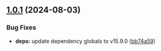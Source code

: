 ## [1.0.1](https://github.com/eik-lib/eslint-config/compare/v1.0.0...v1.0.1) (2024-08-03)


### Bug Fixes

* **deps:** update dependency globals to v15.9.0 ([bb74a59](https://github.com/eik-lib/eslint-config/commit/bb74a592e15c0ddd24e02f53d1f14223c0d6880e))
